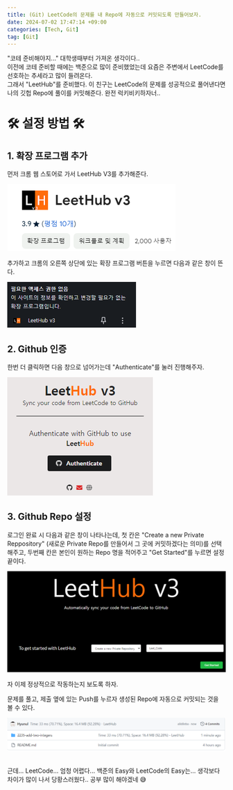 ```yaml
---
title: (Git) LeetCode의 문제를 내 Repo에 자동으로 커밋되도록 만들어보자.
date: 2024-07-02 17:47:14 +09:00
categories: [Tech, Git]
tag: [Git]
---
```


"코테 준비해야지..." 대학생때부터 가져온 생각이다..  
이전에 코테 준비할 때에는 백준으로 많이 준비했었는데 요즘은 주변에서 LeetCode를 선호하는 추세라고 많이 들려온다.  
그래서 "LeetHub"를 준비했다. 이 친구는 LeetCode의 문제를 성공적으로 풀어낸다면 나의 깃헙 Repo에 풀이를 커밋해준다. 완전 럭키비키하자너..  

# __🛠 설정 방법 🛠__
## __1. 확장 프로그램 추가__
먼저 크롬 웹 스토어로 가서 LeetHub V3를 추가해준다.
<div align="left">
    <img src="./assets/images/LeetHub/LeetHub_01.png" alt="LeetHub_01">  
</div>

추가하고 크롬의 오른쪽 상단에 있는 확장 프로그램 버튼을 누르면 다음과 같은 창이 뜬다.

<div align="left">
    <img src="./assets/images/LeetHub/LeetHub_02.png" alt="LeetHub_02">  
</div>

## __2. Github 인증__
한번 더 클릭하면 다음 창으로 넘어가는데 "Authenticate"를 눌러 진행해주자.

<div align="left">
    <img src="./assets/images/LeetHub/LeetHub_03.png" alt="LeetHub_03">  
</div>

## __3. Github Repo 설정__
로그인 완료 시 다음과 같은 창이 나타나는데, 첫 칸은 "Create a new Private Reppository" (새로운 Private Repo를 만들어서 그 곳에 커밋하겠다는 의미)를 선택해주고, 두번째 칸은 본인이 원하는 Repo 명을 적어주고 "Get Started"를 누르면 설정 끝이다.

<div align="left">
    <img src="./assets/images/LeetHub/LeetHub_04.png" alt="LeetHub_04">  
</div>

자 이제 정상적으로 작동하는지 보도록 하자.

문제를 풀고, 제출 옆에 있는 Push를 누르자 생성된 Repo에 자동으로 커밋되는 것을 볼 수 있다.

<div align="left">
    <img src="./assets/images/LeetHub/LeetHub_05.png" alt="LeetHub_05">  
</div><br>

근데... LeetCode... 엄청 어렵다... 백준의 Easy와 LeetCode의 Easy는... 생각보다 차이가 많이 나서 당황스러웠다..
공부 많이 해야겠네 😅